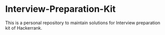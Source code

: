 # Interview-Preparation-Kit

This is a personal repository  to maintain solutions for Interview preparation kit of Hackerrank. 
